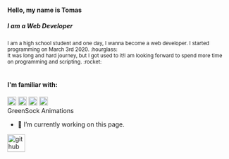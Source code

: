 
#### Hello, my name is Tomas
##### I am a Web Developer

<sub>
I am a high school student and one day, I wanna become a web developer. I started programming on March 3rd 2020.  :hourglass:<br>
It was long and hard journey, but I got used to it!I am looking forward to spend more time on programming and scripting.  :rocket:
</sub>
<br>
<br>

#### I'm familiar with: 
<img src='https://simpleicons.org/icons/html5.svg' alt='html' height='20'>
<img src='https://simpleicons.org/icons/css3.svg' alt='css' height='20'>
<img src='https://simpleicons.org/icons/sass.svg' alt='sasst' height='20'>
<img src='https://cdn.jsdelivr.net/npm/simple-icons@3.0.1/icons/javascript.svg' alt='¨javascript' height='20'><br>
GreenSock Animations <br>


- 🔭 I’m currently working on this page. 




[<img src='https://cdn.jsdelivr.net/npm/simple-icons@3.0.1/icons/github.svg' alt='github' height='40'>](https://github.com/thomasinho537)  

